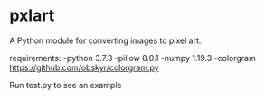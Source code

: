 # pxlart
A Python module for converting images to pixel art.

requirements: -python 3.7.3 -pillow 8.0.1 -numpy 1.19.3 -colorgram https://github.com/obskyr/colorgram.py

Run test.py to see an example
